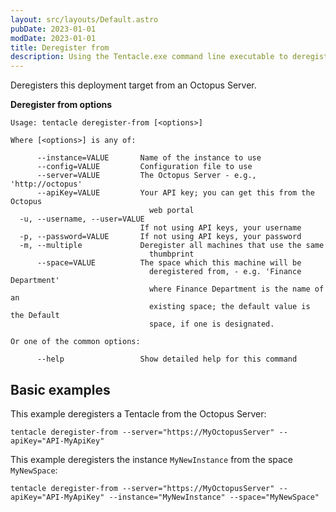 ```yaml
---
layout: src/layouts/Default.astro
pubDate: 2023-01-01
modDate: 2023-01-01
title: Deregister from
description: Using the Tentacle.exe command line executable to deregister a deployment target from an Octopus Server.
---
```


Deregisters this deployment target from an Octopus Server.

**Deregister from options**

```
Usage: tentacle deregister-from [<options>]

Where [<options>] is any of:

      --instance=VALUE       Name of the instance to use
      --config=VALUE         Configuration file to use
      --server=VALUE         The Octopus Server - e.g., 'http://octopus'
      --apiKey=VALUE         Your API key; you can get this from the Octopus
                               web portal
  -u, --username, --user=VALUE
                             If not using API keys, your username
  -p, --password=VALUE       If not using API keys, your password
  -m, --multiple             Deregister all machines that use the same
                               thumbprint
      --space=VALUE          The space which this machine will be
                               deregistered from, - e.g. 'Finance Department'
                               where Finance Department is the name of an
                               existing space; the default value is the Default
                               space, if one is designated.

Or one of the common options:

      --help                 Show detailed help for this command
```

## Basic examples

This example deregisters a Tentacle from the Octopus Server:

```
tentacle deregister-from --server="https://MyOctopusServer" --apiKey="API-MyApiKey"
```

This example deregisters the instance `MyNewInstance` from the space `MyNewSpace`:

```
tentacle deregister-from --server="https://MyOctopusServer" --apiKey="API-MyApiKey" --instance="MyNewInstance" --space="MyNewSpace"
```

